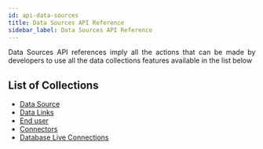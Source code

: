 ```yaml
---
id: api-data-sources
title: Data Sources API Reference
sidebar_label: Data Sources API Reference
---
```


<div style="text-align: justify">

Data Sources API references imply all the actions that can be made by developers to use all the data collections features available in the list below

## List of Collections

<ul>
  <li><a href="http://bit.ly/2ozrxyq" target="blank">Data Source</li>
  <li><a href="http://bit.ly/2KyU937" target="blank">Data Links</li>
  <li><a href="http://bit.ly/2Z3eTIs" target="blank">End user</li>
  <li><a href="http://bit.ly/2KJuofC" target="blank">Connectors</li>
  <li><a href="http://bit.ly/2z08LSx" target="blank">Database Live Connections</li>
</ul>
